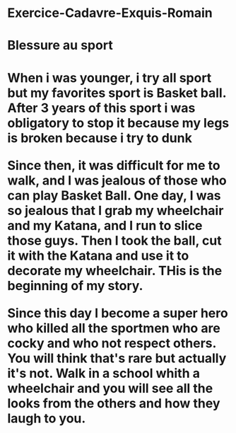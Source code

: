 # Exercice-Cadavre-Exquis-Romain
<h1>Blessure au sport <h1>
When i was younger, i try all sport but my favorites sport is Basket ball.
After 3 years of this sport i was obligatory to stop it because my legs is broken because i try to dunk 

Since then, it was difficult for me to walk, and I was jealous of those who can play Basket Ball. One day, I was so jealous that I grab my wheelchair and my Katana, and I run to slice those guys. Then I took the ball, cut it with the Katana and use it to decorate my wheelchair. THis is the beginning of my story.

Since this day I become a super hero who killed all the sportmen who are cocky and who not respect others.
You will think that's rare but actually it's not. Walk in a school whith a wheelchair and you will see all the looks from the others and how they laugh to you.